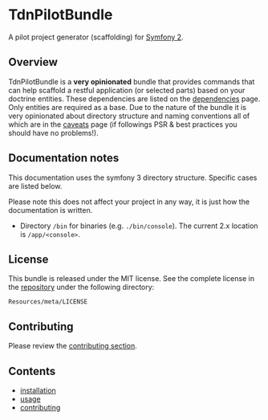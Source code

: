 TdnPilotBundle
==============
A pilot project generator (scaffolding) for [Symfony 2][symfony 2].

Overview
--------
TdnPilotBundle is a <b>very opinionated</b> bundle that provides commands
that can help scaffold a restful application (or selected parts) based on your doctrine entities.
These dependencies are listed on the [dependencies] page. Only entities are required as a base. 
Due to the nature of the bundle it is very opinionated about directory structure and naming
conventions all of which are in the [caveats] page (if followings PSR & best practices you should
have no problems!).

Documentation notes
-------------------
This documentation uses the symfony 3 directory structure. Specific cases are listed below.

Please note this does not affect your project in any way, it is just how the documentation is written.

- Directory `/bin` for binaries (e.g. `./bin/console`). The current 2.x location is `/app/<console>`.

License
-------
This bundle is released under the MIT license. See the complete license in the
[repository] under the following directory:

    Resources/meta/LICENSE

Contributing
------------

Please review the [contributing section].


Contents
--------
* [installation](installation/)
* [usage](usage/)
* [contributing](contributing/)

[Dependencies]: installation/dependencies.md
[caveats]: installation/caveats.md
[contributing section]: contributing/index.md
[symfony 2]: http://symfony.com
[repository]: https://github.com/TheDevNetwork/TdnPilotBundle
[the api docs]: https://github.com/TheDevNetwork/TdnPilotBundle/
